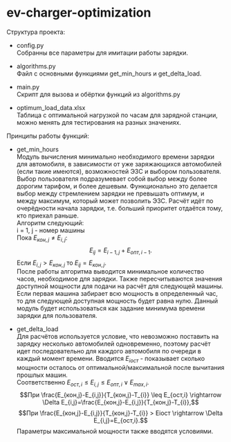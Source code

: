 # ev-charger-optimization

Структура проекта:  
* config.py  
Собранны все параметры для имитации работы зарядки.

* algorithms.py  
Файл с основными функциями get_min_hours и get_delta_load.

* main.py  
Скрипт для вызова и обёртки функций из algorithms.py

* optimum_load_data.xlsx  
Таблица с оптимальной нагрузкой по часам для зарядной станции, можно менять для тестирования на разных значениях.

Принципы работы функций:

* get_min_hours  
Модуль вычисления минимально необходимого времени зарядки для автомобиля, в зависимости от уже заряжающихся автомобилей (если такие имеются), возможностей ЭЗС и выбором пользователя.  
Выбор пользователя подразумевает собой выбор между более дорогим тарифом, и более дешевым. Функционально это делается выбор между стремлением зарядки не превышать оптимум, и между максимум, который может позволить ЭЗС. Расчёт идёт по очерёдности начала зарядки, т.е. больший приоритет отдаётся тому, кто приехал раньше.  
Алгоритм следующий:  
i = 1, j - номер машины  
Пока $E_{кон,j} \neq E_{i,j}:$
$$E_{ij}=E_{i-1,j}+E_{опт,i-1}.$$
Если $E_{i,j}>E_{кон,j}$ то $E_{ij}=E_{кон,j}$.  
После работы алгоритма выводится минимальное количество часов, необходимое для зарядки. Также пересчитываются значения доступной мощности для подачи на расчёт для следующей машины. Если первая машина забирает всю мощность в определенный час, то для следующей доступная мощность будет равна нулю.
Данный модуль будет использоваться как задание минимума времени зарядки для пользователя.

* get_delta_load  
Для расчётов используется условие, что невозможно поставить на зарядку несколько автомобилей одновременно, поэтому расчёт идет последовательно для каждого автомобиля по очереди в каждый момент времени.
Вводится $E_{iост}$ - показывает сколько мощности осталось от оптимальной/максимальной после вычитания прошлых машин.  
Соответственно $E_{ост,i} \leq E_{i,j} \leq E_{опт,i} \vee E_{max,i}$.  
$$При  \frac{E_{кон,j}-E_{i,j}}{T_{кон,j}-T_{i}} \leq E_{ост,i} \rightarrow \Delta E_{i,j}=\frac{E_{кон,j}-E_{i,j}}{T_{кон,j}-T_{i}},$$
$$При  \frac{E_{кон,j}-E_{i,j}}{T_{кон,j}-T_{i}} > Eiост \rightarrow \Delta E_{i,j}=E_{ост,i}.$$ 
Параметры максимальной мощности также вводятся условиями.

